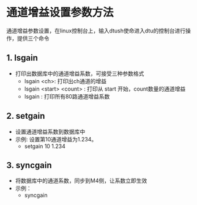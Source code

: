 # 通道增益设置参数方法
通道增益参数设置，在linux控制台上，输入dtush使命进入dtu的控制台进行操作，提供三个命令
## 1. lsgain
- 打印出数据库中的通道增益系数，可接受三种参数格式
	- lsgain \<ch\>: 打印出ch通道的增益
	- lsgain \<start> \<count> : 打印从 start 开始，count数量的通道增益
	- lsgain : 打印所有80路通道增益系数
## 2. setgain
- 设置通道增益系数到数据库中
- 示例: 设置第10通道增益为1.234。
	- setgain 10 1.234
## 3. syncgain
- 将数据库中的通道系数，同步到M4侧，让系数立即生效
- 示例：
	- syncgain

